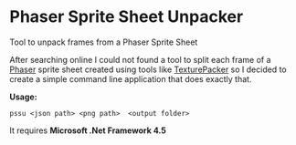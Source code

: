 # Phaser Sprite Sheet Unpacker
Tool to unpack frames from a Phaser Sprite Sheet

After searching online I could not found a tool to split each frame of a [Phaser](http://phaser.io) sprite sheet created using tools like [TexturePacker](https://www.codeandweb.com/texturepacker) so I decided to create a simple command line application that does exactly that.


**Usage:**
```
pssu <json path> <png path>  <output folder>
``` 

It requires **Microsoft .Net Framework 4.5**

